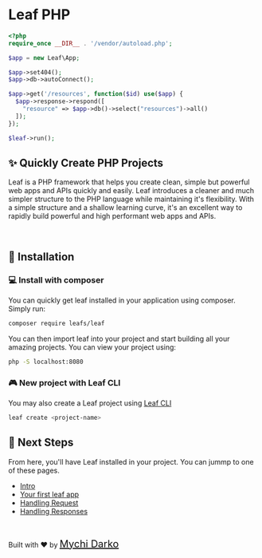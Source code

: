 # Leaf PHP

```php
<?php
require_once __DIR__ . '/vendor/autoload.php';

$app = new Leaf\App;

$app->set404();
$app->db->autoConnect();

$app->get('/resources', function($id) use($app) {
  $app->response->respond([
    "resource" => $app->db()->select("resources")->all()
  ]);
});

$leaf->run();
```

## ✨ Quickly Create PHP Projects

Leaf is a PHP framework that helps you create clean, simple but powerful web apps and APIs quickly and easily. Leaf introduces a cleaner and much simpler structure to the PHP language while maintaining it's flexibility. With a simple structure and a shallow learning curve, it's an excellent way to rapidly build powerful and high performant web apps and APIs.

<br>

## 📂 Installation

### 💻 Install with composer

You can quickly get leaf installed in your application using composer. Simply run:

```bash
composer require leafs/leaf
```

You can then import leaf into your project and start building all your amazing projects. You can view your project using:

```bash
php -S localhost:8080
```

### 🎮 New project with Leaf CLI

You may also create a Leaf project using [Leaf CLI](/cli)

```bash
leaf create <project-name>
```

## 🐾 Next Steps

From here, you'll have Leaf installed in your project. You can jummp to one of these pages.

- [Intro](leaf/v/2.4.2/)
- [Your first leaf app](leaf/v/2.4.2/intro/first)
- [Handling Request](leaf/v/2.4.2/http/request)
- [Handling Responses](leaf/v/2.4.2/http/response)

<br>

Built with ❤ by <a href="https://mychi.netlify.app" style="font-size: 20px; color: #111;" target="_blank">Mychi Darko</a>
